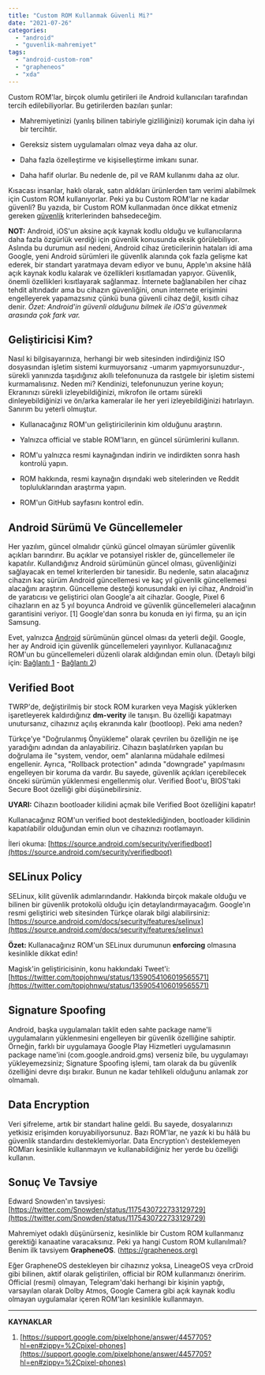```yaml
---
title: "Custom ROM Kullanmak Güvenli Mi?"
date: "2021-07-26"
categories: 
  - "android"
  - "guvenlik-mahremiyet"
tags: 
  - "android-custom-rom"
  - "grapheneos"
  - "xda"
---
```


Custom ROM'lar, birçok olumlu getirileri ile Android kullanıcıları tarafından tercih edilebiliyorlar. Bu getirilerden bazıları şunlar:

- Mahremiyetinizi (yanlış bilinen tabiriyle gizliliğinizi) korumak için daha iyi bir tercihtir.

- Gereksiz sistem uygulamaları olmaz veya daha az olur.

- Daha fazla özelleştirme ve kişiselleştirme imkanı sunar.

- Daha hafif olurlar. Bu nedenle de, pil ve RAM kullanımı daha az olur.

Kısacası insanlar, haklı olarak, satın aldıkları ürünlerden tam verimi alabilmek için Custom ROM kullanıyorlar. Peki ya bu Custom ROM'lar ne kadar güvenli? Bu yazıda, bir Custom ROM kullanmadan önce dikkat etmeniz gereken [güvenlik](https://furuy.com/categories/guvenlik-mahremiyet/) kriterlerinden bahsedeceğim.

**NOT:** Android, iOS'un aksine açık kaynak kodlu olduğu ve kullanıcılarına daha fazla özgürlük verdiği için güvenlik konusunda eksik görülebiliyor. Aslında bu durumun asıl nedeni, Android cihaz üreticilerinin hataları idi ama Google, yeni Android sürümleri ile güvenlik alanında çok fazla gelişme kat ederek, bir standart yaratmaya devam ediyor ve bunu, Apple'ın aksine hâlâ açık kaynak kodlu kalarak ve özellikleri kısıtlamadan yapıyor. Güvenlik, önemli özellikleri kısıtlayarak sağlanmaz. İnternete bağlanabilen her cihaz tehdit altındadır ama bu cihazın güvenliğini, onun internete erişimini engelleyerek yapamazsınız çünkü buna güvenli cihaz değil, kısıtlı cihaz denir. _Özet: Android'in güvenli olduğunu bilmek ile iOS'a güvenmek arasında çok fark var._

## Geliştiricisi Kim?

Nasıl ki bilgisayarınıza, herhangi bir web sitesinden indirdiğiniz ISO dosyasından işletim sistemi kurmuyorsanız -umarım yapmıyorsunuzdur-, sürekli yanınızda taşıdığınız akıllı telefonunuza da rastgele bir işletim sistemi kurmamalısınız. Neden mi? Kendinizi, telefonunuzun yerine koyun; Ekranınızı sürekli izleyebildiğinizi, mikrofon ile ortamı sürekli dinleyebildiğinizi ve ön/arka kameralar ile her yeri izleyebildiğinizi hatırlayın. Sanırım bu yeterli olmuştur.

- Kullanacağınız ROM'un geliştiricilerinin kim olduğunu araştırın.

- Yalnızca official ve stable ROM'ların, en güncel sürümlerini kullanın.

- ROM'u yalnızca resmi kaynağından indirin ve indirdikten sonra hash kontrolü yapın.

- ROM hakkında, resmi kaynağın dışındaki web sitelerinden ve Reddit topluluklarından araştırma yapın.

- ROM'un GitHub sayfasını kontrol edin.

## Android Sürümü Ve Güncellemeler

Her yazılım, güncel olmalıdır çünkü güncel olmayan sürümler güvenlik açıkları barındırır. Bu açıklar ve potansiyel riskler de, güncellemeler ile kapatılır. Kullandığınız Android sürümünün güncel olması, güvenliğinizi sağlayacak en temel kriterlerden bir tanesidir. Bu nedenle, satın alacağınız cihazın kaç sürüm Android güncellemesi ve kaç yıl güvenlik güncellemesi alacağını araştırın. Güncelleme desteği konusundaki en iyi cihaz, Android'in de yaratıcısı ve geliştirici olan Google'a ait cihazlar. Google, Pixel 6 cihazların en az 5 yıl boyunca Android ve güvenlik güncellemeleri alacağının garantisini veriyor. \[1\] Google'dan sonra bu konuda en iyi firma, şu an için Samsung.

Evet, yalnızca [Android](https://furuy.com/categories/android/) sürümünün güncel olması da yeterli değil. Google, her ay Android için güvenlik güncellemeleri yayınlıyor. Kullanacağınız ROM'un bu güncellemeleri düzenli olarak aldığından emin olun. (Detaylı bilgi için: [Bağlantı 1](https://support.google.com/android/answer/7680439?hl=tr) - [Bağlantı 2](https://source.android.com/security/bulletin))

## Verified Boot

TWRP'de, değiştirilmiş bir stock ROM kurarken veya Magisk yüklerken işaretleyerek kaldırdığınız **dm-verity** ile tanışın. Bu özelliği kapatmayı unutursanız, cihazınız açılış ekranında kalır (bootloop). Peki ama neden?

Türkçe'ye "Doğrulanmış Önyükleme" olarak çevrilen bu özelliğin ne işe yaradığını adından da anlayabiliriz. Cihazın başlatılırken yapılan bu doğrulama ile "system, vendor, oem" alanlarına müdahale edilmesi engellenir. Ayrıca, "Rollback protection" adında "downgrade" yapılmasını engelleyen bir koruma da vardır. Bu sayede, güvenlik açıkları içerebilecek önceki sürümün yüklenmesi engellenmiş olur. Verified Boot'u, BIOS'taki Secure Boot özelliği gibi düşünebilirsiniz.

**UYARI:** Cihazın bootloader kilidini açmak bile Verified Boot özelliğini kapatır!

Kullanacağınız ROM'un verified boot desteklediğinden, bootloader kilidinin kapatılabilir olduğundan emin olun ve cihazınızı rootlamayın.

İleri okuma: [https://source.android.com/security/verifiedboot](https://source.android.com/security/verifiedboot)

## SELinux Policy

SELinux, kilit güvenlik adımlarındandır. Hakkında birçok makale olduğu ve bilinen bir güvenlik protokolü olduğu için detaylandırmayacağım. Google'ın resmi geliştirici web sitesinden Türkçe olarak bilgi alabilirsiniz:  
[https://source.android.com/docs/security/features/selinux](https://source.android.com/docs/security/features/selinux)

**Özet:** Kullanacağınız ROM'un SELinux durumunun **enforcing** olmasına kesinlikle dikkat edin!

Magisk'in geliştiricisinin, konu hakkındaki Tweet'i:  
[https://twitter.com/topjohnwu/status/1359054106019565571](https://twitter.com/topjohnwu/status/1359054106019565571)

## Signature Spoofing

Android, başka uygulamaları taklit eden sahte package name'li uygulamaların yüklenmesini engelleyen bir güvenlik özelliğine sahiptir. Örneğin, farklı bir uygulamaya Google Play Hizmetleri uygulamasının package name'ini (com.google.android.gms) verseniz bile, bu uygulamayı yükleyemezsiniz; Signature Spoofing işlemi, tam olarak da bu güvenlik özelliğini devre dışı bırakır. Bunun ne kadar tehlikeli olduğunu anlamak zor olmamalı.

## Data Encryption

Veri şifreleme, artık bir standart haline geldi. Bu sayede, dosyalarınızı yetkisiz erişimden koruyabiliyorsunuz. Bazı ROM'lar, ne yazık ki bu hâlâ bu güvenlik standardını desteklemiyorlar. Data Encryption'ı desteklemeyen ROMları kesinlikle kullanmayın ve kullanabildiğiniz her yerde bu özelliği kullanın.

## Sonuç Ve Tavsiye

Edward Snowden'ın tavsiyesi: [https://twitter.com/Snowden/status/1175430722733129729](https://twitter.com/Snowden/status/1175430722733129729)

Mahremiyet odaklı düşünürseniz, kesinlikle bir Custom ROM kullanmanız gerektiği kanaatine varacaksınız. Peki ya hangi Custom ROM kullanılmalı? Benim ilk tavsiyem **GrapheneOS**. ([https://grapheneos.org)](https://grapheneos.org)

Eğer GrapheneOS destekleyen bir cihazınız yoksa, LineageOS veya crDroid gibi bilinen, aktif olarak geliştirilen, official bir ROM kullanmanızı öneririm. Official (resmi) olmayan, Telegram'daki herhangi bir kişinin yaptığı, varsayılan olarak Dolby Atmos, Google Camera gibi açık kaynak kodlu olmayan uygulamalar içeren ROM'ları kesinlikle kullanmayın. 

* * *

**KAYNAKLAR**

1. [https://support.google.com/pixelphone/answer/4457705?hl=en#zippy=%2Cpixel-phones](https://support.google.com/pixelphone/answer/4457705?hl=en#zippy=%2Cpixel-phones)
